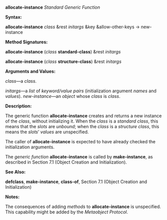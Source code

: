 **allocate-instance** *Standard Generic Function* 



**Syntax:** 



**allocate-instance** *class* &amp;rest *initargs* &amp;key &amp;allow-other-keys → new-instance 



**Method Signatures:** 



**allocate-instance** (*class* **standard-class**) &amp;rest *initargs* 



**allocate-instance** (*class* **structure-class**) &amp;rest *initargs* 



**Arguments and Values:** 



*class*—a *class*. 



*initargs*—a *list* of *keyword/value pairs* (initialization argument *names* and *values*). *new-instance*—an *object* whose *class* is *class*. 







 



 



**Description:** 



The generic function **allocate-instance** creates and returns a new instance of the *class*, without initializing it. When the *class* is a *standard class*, this means that the *slots* are *unbound*; when the *class* is a *structure class*, this means the *slots*’ *values* are unspecified. 



The caller of **allocate-instance** is expected to have already checked the initialization arguments. 



The *generic function* **allocate-instance** is called by **make-instance**, as described in Section 7.1 (Object Creation and Initialization). 



**See Also:** 



**defclass**, **make-instance**, **class-of**, Section 7.1 (Object Creation and Initialization) 



**Notes:** 



The consequences of adding *methods* to **allocate-instance** is unspecified. This capability might be added by the *Metaobject Protocol*. 



